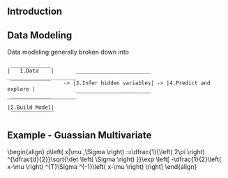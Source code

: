 ## Introduction

## Data Modeling
Data modeling generally broken down into
```
 _____________
|   1.Data    |       ________________________      ______________________
 ‾‾‾‾‾‾‾‾‾‾‾‾‾    -> |3.Infer hidden variables| -> |4.Predict and explore |
 _____________        ‾‾‾‾‾‾‾‾‾‾‾‾‾‾‾‾‾‾‾‾‾‾‾‾      ‾‾‾‾‾‾‾‾‾‾‾‾‾‾‾‾‾‾‾‾‾‾
|2.Build Model|
 ‾‾‾‾‾‾‾‾‾‾‾‾‾‾
 ```

## Example - Guassian Multivariate

\begin{align}
p\left( x|\mu ,\Sigma \right) :=\dfrac{1}{\left( 2\pi \right) ^{\dfrac{d}{2}}\sqrt{\det \left( \Sigma \right) }}\exp \left[ -\dfrac{1}{2}\left( x-\mu \right) ^{T}\Sigma ^{-1}\left( x-\mu \right) \right] 
\end{align}
